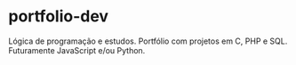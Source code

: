 # portfolio-dev
Lógica de programação e estudos.
Portfólio com projetos em C, PHP e SQL. 
Futuramente JavaScript e/ou Python.
